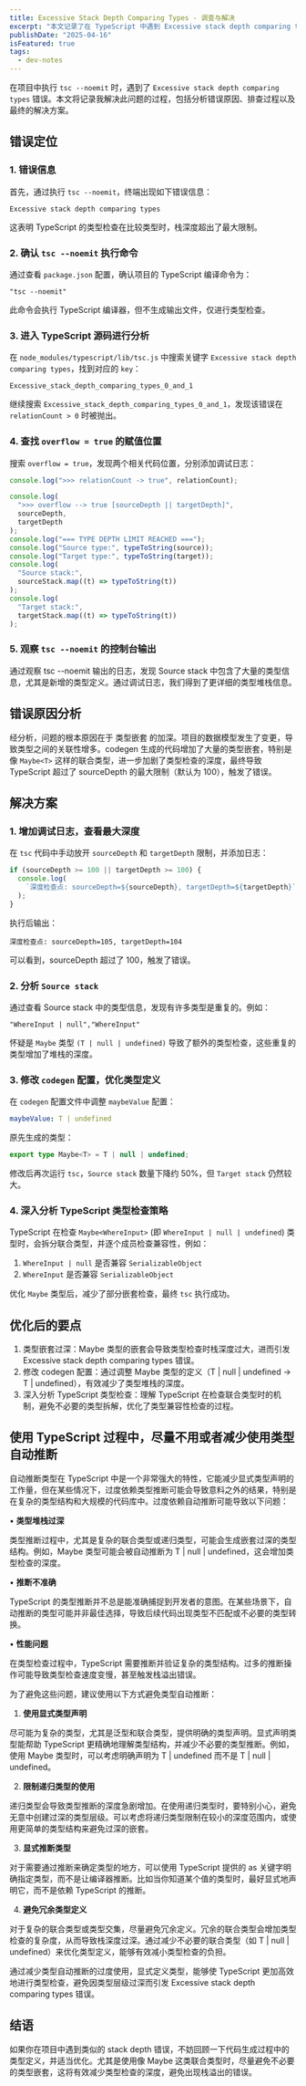 ```yaml
---
title: Excessive Stack Depth Comparing Types - 调查与解决
excerpt: "本文记录了在 TypeScript 中遇到 Excessive stack depth comparing types 错误的调查与解决过程，包括错误原因分析、调试日志查看、以及通过优化类型定义解决问题的详细步骤。"
publishDate: "2025-04-16"
isFeatured: true
tags:
  - dev-notes
---
```


在项目中执行 `tsc --noemit` 时，遇到了 `Excessive stack depth comparing types` 错误。本文将记录我解决此问题的过程，包括分析错误原因、排查过程以及最终的解决方案。

## 错误定位

### 1. 错误信息

首先，通过执行 `tsc --noemit`，终端出现如下错误信息：

```text
Excessive stack depth comparing types
```

这表明 TypeScript 的类型检查在比较类型时，栈深度超出了最大限制。

### 2. 确认 `tsc --noemit` 执行命令

通过查看 `package.json` 配置，确认项目的 TypeScript 编译命令为：

```
"tsc --noemit"
```

此命令会执行 TypeScript 编译器，但不生成输出文件，仅进行类型检查。

### 3. 进入 TypeScript 源码进行分析

在 `node_modules/typescript/lib/tsc.js` 中搜索关键字 `Excessive stack depth comparing types`，找到对应的 `key`：

```text
Excessive_stack_depth_comparing_types_0_and_1
```

继续搜索 `Excessive_stack_depth_comparing_types_0_and_1`，发现该错误在 `relationCount > 0` 时被抛出。

### 4. 查找 `overflow = true` 的赋值位置

搜索 `overflow = true`，发现两个相关代码位置，分别添加调试日志：

```javascript
console.log(">>> relationCount -> true", relationCount);
```

```javascript
console.log(
  ">>> overflow --> true [sourceDepth || targetDepth]",
  sourceDepth,
  targetDepth
);
console.log("=== TYPE DEPTH LIMIT REACHED ===");
console.log("Source type:", typeToString(source));
console.log("Target type:", typeToString(target));
console.log(
  "Source stack:",
  sourceStack.map((t) => typeToString(t))
);
console.log(
  "Target stack:",
  targetStack.map((t) => typeToString(t))
);
```

### 5. 观察 `tsc --noemit` 的控制台输出

通过观察 tsc --noemit 输出的日志，发现 Source stack 中包含了大量的类型信息，尤其是新增的类型定义。通过调试日志，我们得到了更详细的类型堆栈信息。

## 错误原因分析

经分析，问题的根本原因在于 类型嵌套 的加深。项目的数据模型发生了变更，导致类型之间的关联性增多。codegen 生成的代码增加了大量的类型嵌套，特别是像 `Maybe<T>` 这样的联合类型，进一步加剧了类型检查的深度，最终导致 TypeScript 超过了 sourceDepth 的最大限制（默认为 100），触发了错误。

## 解决方案

### 1. 增加调试日志，查看最大深度

在 `tsc` 代码中手动放开 `sourceDepth` 和 `targetDepth` 限制，并添加日志：

```javascript
if (sourceDepth >= 100 || targetDepth >= 100) {
  console.log(
    `深度检查点: sourceDepth=${sourceDepth}, targetDepth=${targetDepth}`
  );
}
```

执行后输出：

```
深度检查点: sourceDepth=105, targetDepth=104
```

可以看到，sourceDepth 超过了 100，触发了错误。

### 2. 分析 `Source stack`

通过查看 Source stack 中的类型信息，发现有许多类型是重复的。例如：

```
"WhereInput | null","WhereInput"
```

怀疑是 `Maybe` 类型 `(T | null | undefined)` 导致了额外的类型检查，这些重复的类型增加了堆栈的深度。

### 3. 修改 `codegen` 配置，优化类型定义

在 `codegen` 配置文件中调整 `maybeValue` 配置：

```yaml
maybeValue: T | undefined
```

原先生成的类型：

```typescript
export type Maybe<T> = T | null | undefined;
```

修改后再次运行 `tsc`，`Source stack` 数量下降约 50%，但 `Target stack` 仍然较大。

### 4. 深入分析 TypeScript 类型检查策略

TypeScript 在检查 `Maybe<WhereInput>` (即 `WhereInput | null | undefined`) 类型时，会拆分联合类型，并逐个成员检查兼容性，例如：

1. `WhereInput | null` 是否兼容 `SerializableObject`
2. `WhereInput` 是否兼容 `SerializableObject`

优化 `Maybe` 类型后，减少了部分嵌套检查，最终 `tsc` 执行成功。

## 优化后的要点

1. 类型嵌套过深：Maybe 类型的嵌套会导致类型检查时栈深度过大，进而引发 Excessive stack depth comparing types 错误。
2. 修改 codegen 配置：通过调整 Maybe 类型的定义（T | null | undefined → T | undefined），有效减少了类型堆栈的深度。
3. 深入分析 TypeScript 类型检查：理解 TypeScript 在检查联合类型时的机制，避免不必要的类型拆解，优化了类型兼容性检查的过程。

## 使用 TypeScript 过程中，尽量不用或者减少使用类型自动推断

自动推断类型在 TypeScript 中是一个非常强大的特性，它能减少显式类型声明的工作量，但在某些情况下，过度依赖类型推断可能会导致意料之外的结果，特别是在复杂的类型结构和大规模的代码库中。过度依赖自动推断可能导致以下问题：

• **类型堆栈过深**

类型推断过程中，尤其是复杂的联合类型或递归类型，可能会生成嵌套过深的类型结构。例如，Maybe<T> 类型可能会被自动推断为 T | null | undefined，这会增加类型检查的深度。

• **推断不准确**

TypeScript 的类型推断并不总是能准确捕捉到开发者的意图。在某些场景下，自动推断的类型可能并非最佳选择，导致后续代码出现类型不匹配或不必要的类型转换。

• **性能问题**

在类型检查过程中，TypeScript 需要推断并验证复杂的类型结构。过多的推断操作可能导致类型检查速度变慢，甚至触发栈溢出错误。

为了避免这些问题，建议使用以下方式避免类型自动推断：

1. **使用显式类型声明**

尽可能为复杂的类型，尤其是泛型和联合类型，提供明确的类型声明。显式声明类型能帮助 TypeScript 更精确地理解类型结构，并减少不必要的类型推断。例如，使用 Maybe<T> 类型时，可以考虑明确声明为 T | undefined 而不是 T | null | undefined。

2. **限制递归类型的使用**

递归类型会导致类型推断的深度急剧增加。在使用递归类型时，要特别小心，避免无意中创建过深的类型层级。可以考虑将递归类型限制在较小的深度范围内，或使用更简单的类型结构来避免过深的嵌套。

3. **显式推断类型**

对于需要通过推断来确定类型的地方，可以使用 TypeScript 提供的 as 关键字明确指定类型，而不是让编译器推断。比如当你知道某个值的类型时，最好显式地声明它，而不是依赖 TypeScript 的推断。

4. **避免冗余类型定义**

对于复杂的联合类型或类型交集，尽量避免冗余定义。冗余的联合类型会增加类型检查的复杂度，从而导致栈深度过深。通过减少不必要的联合类型（如 T | null | undefined）来优化类型定义，能够有效减小类型检查的负担。

通过减少类型自动推断的过度使用，显式定义类型，能够使 TypeScript 更加高效地进行类型检查，避免因类型层级过深而引发 Excessive stack depth comparing types 错误。

## 结语

如果你在项目中遇到类似的 stack depth 错误，不妨回顾一下代码生成过程中的类型定义，并适当优化。尤其是使用像 Maybe 这类联合类型时，尽量避免不必要的类型嵌套，这将有效减少类型检查的深度，避免出现栈溢出的错误。
